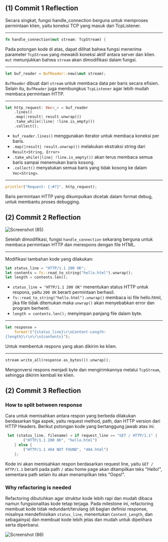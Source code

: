 ## (1) Commit 1 Reflection

Secara singkat, fungsi handle_connection berguna untuk memproses permintaan klien, yaitu koneksi TCP yang masuk dari TcpListener.

---
``` rust
fn handle_connection(mut stream: TcpStream) {
```
Pada potongan kode di atas, dapat dilihat bahwa fungsi menerima parameter `TcpStream` yang mewakili koneksi aktif antara server dan klien. `mut` menunjukkan bahwa `stream` akan dimodifikasi dalam fungsi.

---
``` rust
let buf_reader = BufReader::new(&mut stream);
```
`BufReader` dibuat dari `stream` untuk membaca data per baris secara efisien. Selain itu, `BufReader` juga membungkus `TcpListener` agar lebih mudah membaca permintaan HTTP.

---
``` rust
let http_request: Vec<_> = buf_reader 
    .lines()
    .map(|result| result.unwrap()) 
    .take_while(|line| !line.is_empty()) 
    .collect();
```
- `buf_reader.lines()` menggunakan iterator untuk membaca koneksi per baris. 
- `.map(|result| result.unwrap())` melakukan ekstraksi string dari `Result<String, Error>`
- `.take_while(|line| !line.is_empty())` akan terus membaca semua baris sampai menemukan baris kosong.
- `.collect()` menyatukan semua baris yang tidak kosong ke dalam `Vec<String>`.

---
``` rust
println!("Request: {:#?}", http_request);
```
Baris permintaan HTTP yang dikumpulkan dicetak dalam format debug, untuk membantu proses debugging.

## (2) Commit 2 Reflection
![Screenshot (85)](https://github.com/user-attachments/assets/805523d3-7c5d-4bd5-ae0c-a3b627b2beb2)

Setelah dimodifikasi, fungsi `handle_connection` sekarang berguna untuk membaca permintaan HTTP dan merespons dengan file HTML. 

---
Modifikasi tambahan kode yang dilakukan:
``` rust
let status_line = "HTTP/1.1 200 OK";
let contents = fs::read_to_string("hello.html").unwrap();
let length = contents.len();
```
- `status_line = "HTTP/1.1 200 OK"` menentukan status HTTP untuk respons, yaitu `200 OK` berarti permintaan berhasil. 
- `fs::read_to_string("hello.html").unwrap()` membaca isi file hello.html, jika file tidak ditemukan maka `unwrap()` akan menyebabkan error dan program berhenti.
- `length = contents.len();` menyimpan panjang file dalam byte.
---
``` rust
let response =
    format!("{status_line}\r\nContent-Length:
{length}\r\n\r\n{contents}");
```
Untuk membentuk respons yang akan dikirim ke klien.

---
``` rust
stream.write_all(response.as_bytes()).unwrap();
```
Mengonversi respons menjadi byte dan mengirimkannya melalui `TcpStream`, sehingga dikirim kembali ke klien.

## (2) Commit 3 Reflection
### How to split between response
Cara untuk memisahkan antara respon yang berbeda dilakukan berdasarkan tiga aspek, yaitu request method, path, dan HTTP version dari HTTP Headers. Berikut potongan kode yang bertanggung jawab atas ini.
``` rust
 let (status_line, filename) = if request_line == "GET / HTTP/1.1" {
        ("HTTP/1.1 200 OK", "hello.html")
    } else {
        ("HTTP/1.1 404 NOT FOUND", "404.html")
    };
```
Kode ini akan memisahkan respon berdasarkan request line, yaitu `GET / HTTP/1.1` berarti pada path `/` atau home page akan ditampilkan teks "Hello!", sementara path selain itu akan menampilkan teks "Oops!".

### Why refactoring is needed
Refactoring dibutuhkan agar struktur kode lebih rapi dan mudah dibaca namun fungsionalitas kode tetap terjaga. Pada milestone ini, refactoring membuat kode tidak redundant/terulang (di bagian definisi response, misalnya mendefinisikan `status_line`, menentukan `Content_Length`, dan sebagainya) dan membuat kode lebih jelas dan mudah untuk dipelihara serta diperbarui.

![Screenshot (86)](https://github.com/user-attachments/assets/38d80a44-35f0-442b-9091-ae39513ec532)

